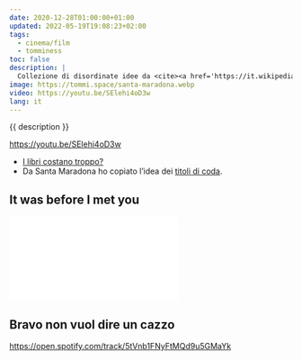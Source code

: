 ```yaml
---
date: 2020-12-28T01:00:00+01:00
updated: 2022-05-19T19:08:23+02:00
tags:
  - cinema/film
  - tomminess
toc: false
description: |
  Collezione di disordinate idee da <cite><a href='https://it.wikipedia.org/wiki/Santa_Maradona' target='_blank' title='“Santa Maradona„ su Wikipedia'>Santa Maradona</a></cite>, il mio film preferito.
image: https://tommi.space/santa-maradona.webp
video: https://youtu.be/SElehi4oD3w
lang: it
---
```

{{ description }}

https://youtu.be/SElehi4oD3w

- [I libri costano troppo?](https://ciwati.it/2020/12/27/libri-costano-ovvero-della-circolazione '«I libri costano troppo?» ovvero della “circolazione”')
- Da Santa Maradona ho copiato l’idea dei [titoli di coda](Titoli%20di%20coda.md).

## It was before I met you

![](Rent.md#It%20was%20before%20I%20met%20you)

## Bravo non vuol dire un cazzo

https://open.spotify.com/track/5tVnb1FNyFtMQd9u5GMaYk
